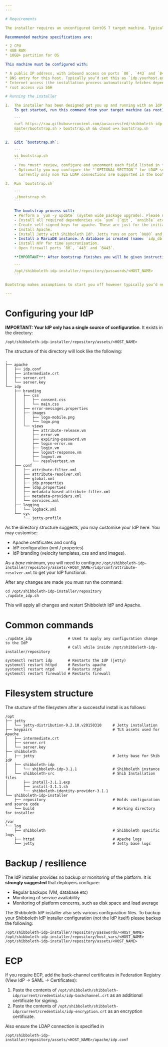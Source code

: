 ```yaml
---
---

# Requirements

The installer requires an unconfigured CentOS 7 target machine. Typically the adminstrator would manage this environment as a virtual machine. This environment must be exclusivley for the purpose of running the Shibboleth IdP instance. Installations that fail to adhere to this requirement are unsupported. The installer provides full management of the machine the and its components.

Recommended machine specifications are:

* 2 CPU
* 4GB RAM
* 10GB+ partition for OS

This machine must be configured with:

* A public IP address, with inbound access on ports `80`, `443` and `8443`
* DNS entry for this host. Typically you’d set this as `idp.yourhost.edu`
* Internet access (the installation process automatically fetches dependencies over HTTP / HTTPS)
* root access via SSH

# Running the installer

1.  The installer has been designed get you up and running with an IdP as rapidly as possible.
    To get started, run this command from your target machine (as root):

    ```
    curl https://raw.githubusercontent.com/ausaccessfed/shibboleth-idp-installer/\
    master/bootstrap.sh > bootstrap.sh && chmod u+x bootstrap.sh
    ```

2.  Edit `bootstrap.sh`:

    ```
    vi bootstrap.sh
    ```
    - You *must* review, configure and uncomment each field listed in the "`MANDATORY SECTION`"
    - Optionally you may configure the "`OPTIONAL SECTION`" for LDAP support.
      Currently only non TLS LDAP connections are supported in the bootstrap process. Please note that you can still configure all types of LDAP after bootstrap has completed.

3.  Run `bootstrap.sh`

    ```
    ./bootstrap.sh
    ```

    The bootstrap process will:
    - Perform a `yum -y update` (system wide package upgrade). Please note that the installer uses `yum` for the installation of all system components (except Jetty and Shibboleth IdP).
    - Install all required dependencies via `yum` (`git`, `ansible` etc). With the previous step in mind, bootstrap will always use the latest versions of these packages.
    - Create self signed keys for apache. These are just for the initial testing of your IdP and must be replaced. Replacing these keys is documented [here](#configuring-your-idp).
    - Install Apache.
    - Install Jetty with Shibboleth IdP. Jetty runs on port `8080` and creates the Shibboleth IdP web app context `/idp`. Apache is configured to serve this address as `443` through a reverse proxy. Jetty also allows direct access to port `8443` for ECP.
    - Install a MariaDB instance. A database is created (name: `idp_db`, user: `idp_admin`) with [these schemas](https://github.com/ausaccessfed/shibboleth-idp-installer/tree/master/templates/db) populated.
    - Install NTP for time syncronisation.
    - Open firewall ports `80`, `443` and `8443`.

    **IMPORTANT**: After bootstrap finishes you will be given instructions to register your IdP in Federation Registry. You must follow these steps to make your IdP functional in the federation. Also note that bootstrap automatically generates passwords (for MariaDB, Shibboleth IdP etc). These are stored in:

    ```
    /opt/shibboleth-idp-installer/repository/passwords/<HOST_NAME>
    ```

Bootstrap makes assumptions to start you off however typically you’d need to configure a few more things before your IdP is functional. The next section outlines this configuration.

---
```


# Configuring your IdP

**IMPORTANT: Your IdP only has a single source of configuration**. It exists in the directory:

```
/opt/shibboleth-idp-installer/repository/assets/<HOST_NAME>
```

The structure of this directory will look like the following:

```
.
├── apache
│   ├── idp.conf
│   ├── intermediate.crt
│   ├── server.crt
│   └── server.key
└── idp
    ├── branding
    │   ├── css
    │   │   ├── consent.css
    │   │   └── main.css
    │   ├── error-messages.properties
    │   ├── images
    │   │   ├── logo-mobile.png
    │   │   └── logo.png
    │   └── views
    │       ├── attribute-release.vm
    │       ├── error.vm
    │       ├── expiring-password.vm
    │       ├── login-error.vm
    │       ├── login.vm
    │       ├── logout-response.vm
    │       ├── logout.vm
    │       └── resolvertest.vm
    ├── conf
    │   ├── attribute-filter.xml
    │   ├── attribute-resolver.xml
    │   ├── global.xml
    │   ├── idp.properties
    │   ├── ldap.properties
    │   ├── metadata-based-attribute-filter.xml
    │   ├── metadata-providers.xml
    │   └── services.xml
    ├── logging
    │   └── logback.xml
    └── sys
        └── jetty-profile

```
As the directory structure suggests, you may customise your IdP here. You may customise:

- Apache certificates and config
- IdP configuration (xml / properies)
- IdP branding (velocity templates, css and and images).

As a *bare* minimum, you will need to configure `/opt/shibboleth-idp-installer/repository/assets/<HOST_NAME>/idp/conf/attribute-resolver.xml` to get your IdP functional.

After any changes are made you must run the command:

```
cd /opt/shibboleth-idp-installer/repository
./update_idp.sh
```

This will apply all changes and restart Shibboleth IdP and Apache.

# Common commands
```
./update_idp                # Used to apply any configuration change to the IdP
                            # Call while inside /opt/shibboleth-idp-installer/repository

systemctl restart idp       # Restarts the IdP (jetty)
systemctl restart httpd     # Restarts apache
systemctl restart ntpd      # Restarts ntpd
systemctl restart firewalld # Restarts firewall
```

# Filesystem structure

The stucture of the filesystem after a successful install is as follows:

```
/opt
├── jetty
│   └── jetty-distribution-9.2.10.v20150310     # Jetty installation
├── keypairs                                    # TLS assets used for Apache
│   ├── intermediate.crt
│   ├── server.crt
│   └── server.key
├── shibboleth
│   ├── jetty                                   # Jetty base for Shib IdP
│   ├── shibboleth-idp
│   │   └── shibboleth-idp-3.1.1                # Shibboleth instance
│   └── shibboleth-src                          # Shib Installation files
│       ├── install-3.1.1.exp
│       ├── install-3.1.1.sh
│       └── shibboleth-identity-provider-3.1.1
└── shibboleth-idp-installer
    ├── repository                              # Holds configuration and source code
    └── build                                   # Working directory for installer

/var
└── log
    ├── shibboleth                              # Shibboleth specific logs
    ├── httpd                                   # Apache logs
    └── jetty                                   # Jetty base logs

```

# Backup / resilience

The IdP installer provides no backup or monitoring of the platform. It is **strongly suggested** that deployers configure:

* Regular backups (VM, database etc)
* Monitoring of service availability
* Monitoring of platform concerns, such as disk space and load average

The Shibboleth IdP installer also sets various configuration files. To backup your Shibboleth IdP installer configuration (not the IdP itself) please backup the following:

```
/opt/shibboleth-idp-installer/repository/passwords/<HOST_NAME>
/opt/shibboleth-idp-installer/repository/host_vars/<HOST_NAME>
/opt/shibboleth-idp-installer/repository/assets/<HOST_NAME>
```

# ECP

If you require ECP, add the back-channel certificates in Federation Registry (View IdP -> SAML -> Certificates):

1. Paste the contents of `/opt/shibboleth/shibboleth-idp/current/credentials/idp-backchannel.crt` as an additional certificate for signing.
2. Paste the contents of `/opt/shibboleth/shibboleth-idp/current/credentials/idp-encryption.crt` as an encryption certificate.

Also ensure the LDAP connection is specified in 

```
/opt/shibboleth-idp-installer/repository/assets/<HOST_NAME>/apache/idp.conf
```

